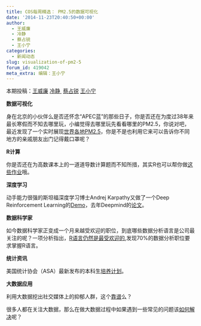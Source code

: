 ```yaml
---
title: COS每周精选： PM2.5的数据可视化
date: '2014-11-23T20:40:50+00:00'
author:
  - 王威廉
  - 冷静
  - 蔡占锐
  - 王小宁
categories:
  - 新闻动态
slug: visualization-of-pm2-5
forum_id: 419042
meta_extra: 编辑：王小宁
---
```


本期投稿：[王威廉](http://weibo.com/u/1657470871?from=feed&loc=avatar) [冷静 ](http://www.weibo.com/p/1005051756465937/home?from=page_100505&mod=TAB&noscale_head=1#_0) [蔡占锐](http://weibo.com/3264504301/profile?rightmod=1&wvr=6&mod=personinfo) [王小宁](http://weibo.com/wangxiaoningtongxue/profile?rightmod=1&wvr=6&mod=personinfo)

**数据可视化**

身在北京的小伙伴么是否还怀念“APEC蓝”的那些日子，你是否还在为度过38年来最长寒假而不知去哪里玩，小编觉得去哪里玩先看看哪里的PM2.5，你说对吧，最近发现了一个实时展现[世界各地PM2.5](http://aqicn.org/map/world/cn/)，你是不是也利用它来可以告诉你不同地方的亲戚朋友出门记得戴口罩呢？

**R计算**

你是否还在为高数课本上的一道道导数计算题而不知所措，其实R也可以帮你做[这些作业](http://blog.fens.me/)哦。

**深度学习**

动手能力很强的斯坦福深度学习博士Andrej Karpathy又做了一个Deep Reinforcement Learning的[Demo](http://t.cn/R7Vr8gS )，去年Deepmind的[论文](http://t.cn/8sn4wJM)。

**数据科学家**

如今数据科学家正变成一个月来越受欢迎的职位，到底哪些数据分析语言是公司最关注的呢？一项分析指出，[R语言仍然是最受欢迎的](http://www.datasciencecentral.com/profiles/blogs/popular-software-skills-in-data-science-job-postings),发现70%的数据分析职位要求掌握R语言。

**统计资讯**

美国统计协会（ASA）最新发布的本科生[培养计划](http://www.amstat.org/education/pdfs/guidelines2014-11-15.pdf)。

**大数据应用**

利用大数据挖出社交媒体上的抑郁人群，这个[靠谱](http://epaper.oeeee.com/G/html/2013-07/19/content_1899048.htm)么？

很多人都在关注大数据，那么在做大数据过程中如果遇到一些常见的问题该[如何解决](http://www.thebigdata.cn/JieJueFangAn/12543.html)呢？
